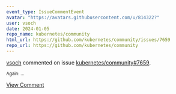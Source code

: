 ```yaml
---
event_type: IssueCommentEvent
avatar: "https://avatars.githubusercontent.com/u/814322?"
user: vsoch
date: 2024-01-05
repo_name: kubernetes/community
html_url: https://github.com/kubernetes/community/issues/7659
repo_url: https://github.com/kubernetes/community
---
```


<a href='https://github.com/vsoch' target='_blank'>vsoch</a> commented on issue <a href='https://github.com/kubernetes/community/issues/7659' target='_blank'>kubernetes/community#7659</a>.

<small>Again:...</small>

<a href='https://github.com/kubernetes/community/issues/7659' target='_blank'>View Comment</a>
